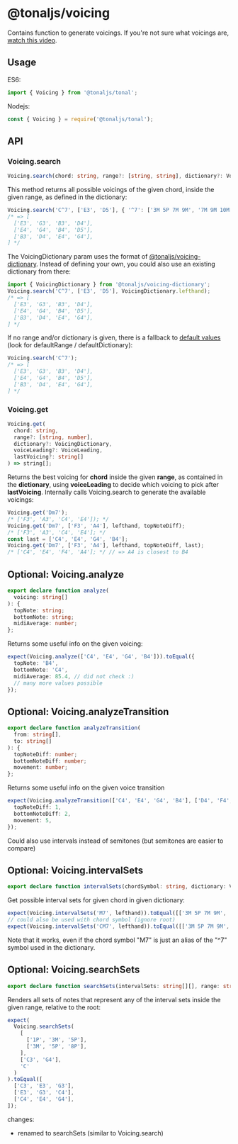 # @tonaljs/voicing

Contains function to generate voicings. If you're not sure what voicings are, [watch this video](https://www.youtube.com/watch?v=VR3o45Pwx9Y).

## Usage

ES6:

```js
import { Voicing } from '@tonaljs/tonal';
```

Nodejs:

```js
const { Voicing } = require('@tonaljs/tonal');
```

## API

### Voicing.search

```ts
Voicing.search(chord: string, range?: [string, string], dictionary?: VoicingDictionary): string[][]
```

This method returns all possible voicings of the given chord, inside the given range, as defined in the dictionary:

```ts
Voicing.search('C^7', ['E3', 'D5'], { '^7': ['3M 5P 7M 9M', '7M 9M 10M 12P'] });
/* => [
  ['E3', 'G3', 'B3', 'D4'],
  ['E4', 'G4', 'B4', 'D5'],
  ['B3', 'D4', 'E4', 'G4'],
] */
```

The VoicingDictionary param uses the format of [@tonaljs/voicing-dictionary](../voicing-dictionary). Instead of defining your own, you could also use an existing dictionary from there:

```ts
import { VoicingDictionary } from '@tonaljs/voicing-dictionary';
Voicing.search('C^7', ['E3', 'D5'], VoicingDictionary.lefthand);
/* => [
  ['E3', 'G3', 'B3', 'D4'],
  ['E4', 'G4', 'B4', 'D5'],
  ['B3', 'D4', 'E4', 'G4'],
] */
```

If no range and/or dictionary is given, there is a fallback to [default values](./index.ts) (look for defaultRange / defaultDictionary):

```ts
Voicing.search('C^7');
/* => [
  ['E3', 'G3', 'B3', 'D4'],
  ['E4', 'G4', 'B4', 'D5'],
  ['B3', 'D4', 'E4', 'G4'],
] */
```

### Voicing.get

```ts
Voicing.get(
  chord: string,
  range?: [string, number],
  dictionary?: VoicingDictionary,
  voiceLeading?: VoiceLeading,
  lastVoicing?: string[]
) => string[];
```

Returns the best voicing for **chord** inside the given **range**, as contained in the **dictionary**, using **voiceLeading** to decide which voicing to pick after **lastVoicing**. Internally calls Voicing.search to generate the available voicings:

```ts
Voicing.get('Dm7');
/* ['F3', 'A3', 'C4', 'E4']); */
Voicing.get('Dm7', ['F3', 'A4'], lefthand, topNoteDiff);
/* ['F3', 'A3', 'C4', 'E4']; */
const last = ['C4', 'E4', 'G4', 'B4'];
Voicing.get('Dm7', ['F3', 'A4'], lefthand, topNoteDiff, last);
/* ['C4', 'E4', 'F4', 'A4']; */ // => A4 is closest to B4
```

## Optional: Voicing.analyze

```ts
export declare function analyze(
  voicing: string[]
): {
  topNote: string;
  bottomNote: string;
  midiAverage: number;
};
```

Returns some useful info on the given voicing:

```ts
expect(Voicing.analyze(['C4', 'E4', 'G4', 'B4'])).toEqual({
  topNote: 'B4',
  bottomNote: 'C4',
  midiAverage: 85.4, // did not check :)
  // many more values possible
});
```

## Optional: Voicing.analyzeTransition

```ts
export declare function analyzeTransition(
  from: string[],
  to: string[]
): {
  topNoteDiff: number;
  bottomNoteDiff: number;
  movement: number;
};
```

Returns some useful info on the given voice transition

```ts
expect(Voicing.analyzeTransition(['C4', 'E4', 'G4', 'B4'], ['D4', 'F4', 'A4', 'C5'])).toEqual({
  topNoteDiff: 1,
  bottomNoteDiff: 2,
  movement: 5,
});
```

Could also use intervals instead of semitones (but semitones are easier to compare)

## Optional: Voicing.intervalSets

```ts
export declare function intervalSets(chordSymbol: string, dictionary: VoicingDictionary);
```

Get possible interval sets for given chord in given dictionary:

```ts
expect(Voicing.intervalSets('M7', lefthand)).toEqual([['3M 5P 7M 9M', '7M 9M 10M 12P']]);
// could also be used with chord symbol (ignore root)
expect(Voicing.intervalSets('CM7', lefthand)).toEqual([['3M 5P 7M 9M', '7M 9M 10M 12P']]);
```

Note that it works, even if the chord symbol "M7" is just an alias of the "^7" symbol used in the dictionary.

## Optional: Voicing.searchSets

```ts
export declare function searchSets(intervalSets: string[][], range: string[], root: string);
```

Renders all sets of notes that represent any of the interval sets inside the given range, relative to the root:

```ts
expect(
  Voicing.searchSets(
    [
      ['1P', '3M', '5P'],
      ['3M', '5P', '8P'],
    ],
    ['C3', 'G4'],
    'C'
  )
).toEqual([
  ['C3', 'E3', 'G3'],
  ['E3', 'G3', 'C4'],
  ['C4', 'E4', 'G4'],
]);
```

changes:

- renamed to searchSets (similar to Voicing.search)
